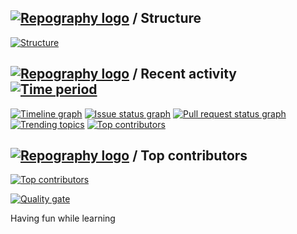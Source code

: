 ## [![Repography logo](https://images.repography.com/logo.svg)](https://repography.com) / Structure
[![Structure](https://images.repography.com/0/bwy13wa_SGqg5-G6OCHO_g/structure/1ac6b35fe4f30692c581feac9e14c00a_table.svg)](https://github.com/_/Laravel-DevOps)


## [![Repography logo](https://images.repography.com/logo.svg)](https://repography.com) / Recent activity [![Time period](https://images.repography.com/0/bwy13wa_SGqg5-G6OCHO_g/recent-activity/680143c2c4f6e16d64a7823e3ea7f6ef_badge.svg)](https://repography.com)
[![Timeline graph](https://images.repography.com/0/bwy13wa_SGqg5-G6OCHO_g/recent-activity/680143c2c4f6e16d64a7823e3ea7f6ef_timeline.svg)](https://github.com/_/Laravel-DevOps/commits)
[![Issue status graph](https://images.repography.com/0/bwy13wa_SGqg5-G6OCHO_g/recent-activity/680143c2c4f6e16d64a7823e3ea7f6ef_issues.svg)](https://github.com/_/Laravel-DevOps/issues)
[![Pull request status graph](https://images.repography.com/0/bwy13wa_SGqg5-G6OCHO_g/recent-activity/680143c2c4f6e16d64a7823e3ea7f6ef_prs.svg)](https://github.com/_/Laravel-DevOps/pulls)
[![Trending topics](https://images.repography.com/0/bwy13wa_SGqg5-G6OCHO_g/recent-activity/680143c2c4f6e16d64a7823e3ea7f6ef_words.svg)](https://github.com/_/Laravel-DevOps/commits)
[![Top contributors](https://images.repography.com/0/bwy13wa_SGqg5-G6OCHO_g/recent-activity/680143c2c4f6e16d64a7823e3ea7f6ef_users.svg)](https://github.com/_/Laravel-DevOps/graphs/contributors)

## [![Repography logo](https://images.repography.com/logo.svg)](https://repography.com) / Top contributors
[![Top contributors](https://images.repography.com/0/bwy13wa_SGqg5-G6OCHO_g/top-contributors/680143c2c4f6e16d64a7823e3ea7f6ef_table.svg)](https://github.com/_/Laravel-DevOps/graphs/contributors)



[![Quality gate](ttps://sonarcloud.io/api/project_badges/quality_gate?project=Crushoverride007_Laravel-DevOps)](https://sonarcloud.io/summary/new_code?id=Crushoverride007_Laravel-DevOps)


Having fun while learning

